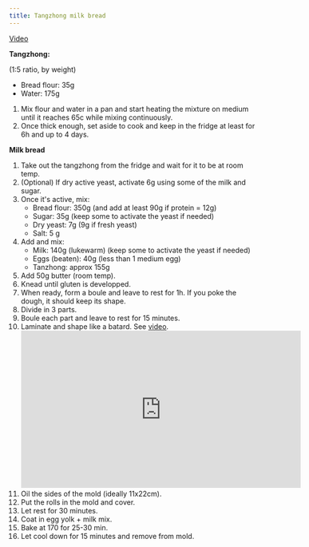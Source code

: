```yaml
---
title: Tangzhong milk bread
---
```


[Video](https://www.youtube.com/watch?v=lD7a8wfJeWU)

**Tangzhong:**

(1:5 ratio, by weight)

- Bread flour: 35g
- Water: 175g

1.  Mix flour and water in a pan and start heating the mixture on medium until it reaches 65c while mixing continuously.
1.  Once thick enough, set aside to cook and keep in the fridge at least for 6h and up to 4 days.

**Milk bread**

1. Take out the tangzhong from the fridge and wait for it to be at room temp.
1. (Optional) If dry active yeast, activate 6g using some of the milk and sugar.
1. Once it's active, mix:
   - Bread flour: 350g (and add at least 90g if protein = 12g)
   - Sugar: 35g (keep some to activate the yeast if needed)
   - Dry yeast: 7g (9g if fresh yeast)
   - Salt: 5 g
1. Add and mix:
   - Milk: 140g (lukewarm) (keep some to activate the yeast if needed)
   - Eggs (beaten): 40g (less than 1 medium egg)
   - Tanzhong: approx 155g
1. Add 50g butter (room temp).
1. Knead until gluten is developped.
1. When ready, form a boule and leave to rest for 1h. If you poke the dough, it should keep its shape.
1. Divide in 3 parts.
1. Boule each part and leave to rest for 15 minutes.
1. Laminate and shape like a batard. See [video](https://youtu.be/tc3coiL36Cg?t=246).
   <iframe width="560" height="315" src="https://www.youtube.com/embed/tc3coiL36Cg?start=246" frameborder="0" allow="accelerometer; autoplay; clipboard-write; encrypted-media; gyroscope; picture-in-picture" allowFullScreen></iframe>
1. Oil the sides of the mold (ideally 11x22cm).
1. Put the rolls in the mold and cover.
1. Let rest for 30 minutes.
1. Coat in egg yolk + milk mix.
1. Bake at 170 for 25-30 min.
1. Let cool down for 15 minutes and remove from mold.
